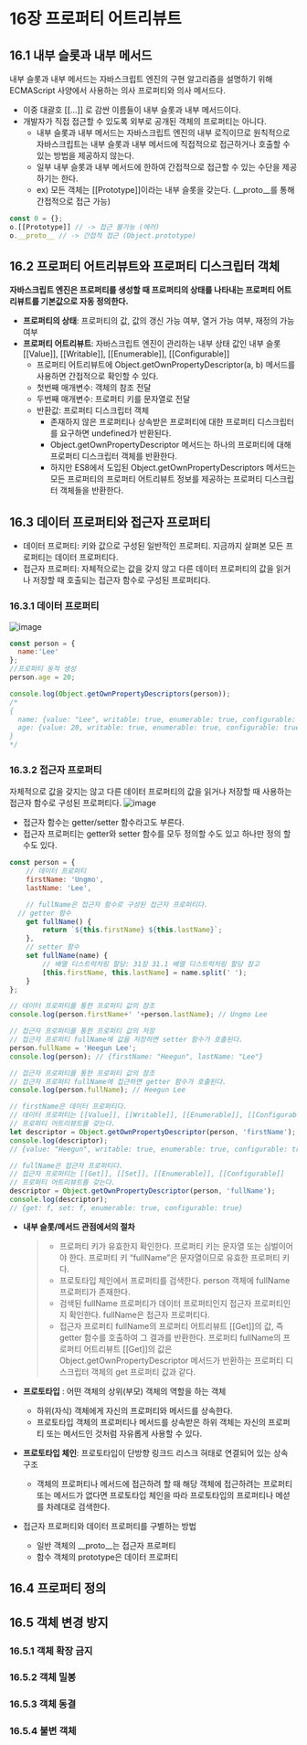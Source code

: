 # 16장 프로퍼티 어트리뷰트

## 16.1 내부 슬롯과 내부 메서드
내부 슬롯과 내부 메서드는 자바스크립트 엔진의 구현 알고리즘을 설명하기 위해 ECMAScript 사양에서 사용하는 의사 프로퍼티와 의사 메서드다. 
- 이중 대괄호 [[...]] 로 감싼 이름들이 내부 슬롯과 내부 메서드이다.
- 개발자가 직접 접근할 수 있도록 외부로 공개된 객체의 프로퍼티는 아니다.
  - 내부 슬롯과 내부 메서드는 자바스크립트 엔진의 내부 로직이므로 원칙적으로 자바스크립트는 내부 슬롯과 내부 메서드에 직접적으로 접근하거나 호출할 수 있는 방법을 제공하지 않는다.
  - 일부 내부 슬롯과 내부 메서드에 한하여 간접적으로 접근할 수 있는 수단을 제공하기는 한다.
  - ex) 모든 객체는 [[Prototype]]이라는 내부 슬롯을 갖는다. (__proto__를 통해 간접적으로 접근 가능)
```jsx
const 0 = {};
o.[[Prototype]] // -> 접근 불가능 (에러)
o.__proto__ // -> 간접적 접근 (Object.prototype)
```

## 16.2 프로퍼티 어트리뷰트와 프로퍼티 디스크립터 객체
**자바스크립트 엔진은 프로퍼티를 생성할 때 프로퍼티의 상태를 나타내는 프로퍼티 어트리뷰트를 기본값으로 자동 정의한다.**
- **프로퍼티의 상태**: 프로퍼티의 값, 값의 갱신 가능 여부, 열거 가능 여부, 재정의 가능 여부
- **프로퍼티 어트리뷰트**: 자바스크립트 엔진이 관리하는 내부 상태 값인 내부 슬롯 [[Value]], [[Writable]], [[Enumerable]], [[Configurable]]
  - 프로퍼티 어트리뷰트에 Object.getOwnPropertyDescriptor(a, b) 메서드를 사용하면 간접적으로 확인할 수 있다.
  - 첫번째 매개변수: 객체의 참조 전달
  - 두번째 매개변수: 프로퍼티 키를 문자열로 전달
  - 반환값: 프로퍼티 디스크립터 객체
    - 존재하지 않은 프로퍼티나 상속받은 프로퍼티에 대한 프로퍼티 디스크립터를 요구하면 undefined가 반환된다.
    - Object.getOwnPropertyDescriptor 메서드는 하나의 프로퍼티에 대해 프로퍼티 디스크립터 객체를 반환한다.
    - 하지만 ES8에서 도입된 Object.getOwnPropertyDescriptors 메서드는 모든 프로퍼티의 프로퍼티 어트리뷰트 정보를 제공하는 프로퍼티 디스크립터 객체들을 반환한다.
   

## 16.3 데이터 프로퍼티와 접근자 프로퍼티
- 데이터 프로퍼티: 키와 값으로 구성된 일반적인 프로퍼티. 지금까지 살펴본 모든 프로퍼티는 데이터 프로퍼티다.
- 접근자 프로퍼티: 자체적으로는 값을 갖지 않고 다른 데이터 프로퍼티의 값을 읽거나 저장할 때 호출되는 접근자 함수로 구성된 프로퍼티다.

### 16.3.1 데이터 프로퍼티
![image](https://github.com/user-attachments/assets/a4123150-7d69-4d57-9e1f-bce6bff09611)
```jsx
const person = {
  name:'Lee'
};
//프로퍼티 동적 생성
person.age = 20;

console.log(Object.getOwnPropertyDescriptors(person));
/*
{
  name: {value: "Lee", writable: true, enumerable: true, configurable: true},
  age: {value: 20, writable: true, enumerable: true, configurable: true}
}
*/
```

### 16.3.2 접근자 프로퍼티
자체적으로 값을 갖지는 않고 다른 데이터 프로퍼티의 값을 읽거나 저장할 때 사용하는 접근자 함수로 구성된 프로퍼티다.
![image](https://github.com/user-attachments/assets/5034448a-53bb-45a6-816f-a40d15796d56)
- 접근자 함수는 getter/setter 함수라고도 부른다.
- 접근자 프로퍼티는 getter와 setter 함수를 모두 정의할 수도 있고 하나만 정의 할 수도 있다.
```jsx
const person = {
	// 데이터 프로퍼티
	firstName: 'Ungmo',
	lastName: 'Lee',

	// fullName은 접근자 함수로 구성된 접근자 프로퍼티다.
  // getter 함수
	get fullName() {
		return `${this.firstName} ${this.lastName}`;
	},
	// setter 함수
	set fullName(name) {
		// 배열 디스트럭처링 할당: 31장 31.1 배열 디스트럭처링 할당 참고
		[this.firstName, this.lastName] = name.split(' ');
	}
};

// 데이터 프로퍼티를 통한 프로퍼티 값의 참조
console.log(person.firstName+' '+person.lastName); // Ungmo Lee

// 접근자 프로퍼티를 통한 프로퍼티 값의 저장
// 접근자 프로퍼티 fullName에 값을 저장하면 setter 함수가 호출된다.
person.fullName = 'Heegun Lee';
console.log(person); // {firstName: "Heegun", lastName: "Lee"}

// 접근자 프로퍼티를 통한 프로퍼티 값의 참조
// 접근자 프로퍼티 fullName에 접근하면 getter 함수가 호출된다.
console.log(person.fullName); // Heegun Lee

// firstName은 데이터 프로퍼티다.
// 데이터 프로퍼티는 [[Value]], [[Writable]], [[Enumerable]], [[Configurable]]
// 프로퍼티 어트리뷰트를 갖는다.
let descriptor = Object.getOwnPropertyDescriptor(person, 'firstName');
console.log(descriptor);
// {value: "Heegun", writable: true, enumerable: true, configurable: true}

// fullName은 접근자 프로퍼티다.
// 접근자 프로퍼티는 [[Get]], [[Set]], [[Enumerable]], [[Configurable]]
// 프로퍼티 어트리뷰트를 갖는다.
descriptor = Object.getOwnPropertyDescriptor(person, 'fullName');
console.log(descriptor);
// {get: f, set: f, enumerable: true, configurable: true}
```
- **내부 슬롯/메서드 관점에서의 절차**
  > - 프로퍼티 키가 유효한지 확인한다. 프로퍼티 키는 문자열 또는 심벌이어야 한다. 프로퍼티 키 “fullName”은 문자열이므로 유효한 프로퍼티 키다.
  > - 프로토타입 체인에서 프로퍼티를 검색한다. person 객체에 fullName 프로퍼티가 존재한다.
  > - 검색된 fullName 프로퍼티가 데이터 프로퍼티인지 접근자 프로퍼티인지 확인한다. fullName은 접근자 프로퍼티다.
  > - 접근자 프로퍼티 fullName의 프로퍼티 어트리뷰트 [[Get]]의 값, 즉 getter 함수를 호출하여 그 결과를 반환한다.
  > 프로퍼티 fullName의 프로퍼티 어트리뷰트 [[Get]]의 값은 Object.getOwnPropertyDescriptor 메서드가 반환하는 프로퍼티 디스크립터 객체의 get 프로퍼티 값과 같다.

- **프로토타입** : 어떤 객체의 상위(부모) 객체의 역할을 하는 객체
  - 하위(자식) 객체에게 자신의 프로퍼티와 메서드를 상속한다.
  - 프로토타입 객체의 프로퍼티나 메서드를 상속받은 하위 객체는 자신의 프로퍼티 또는 메서드인 것처럼 자유롭게 사용할 수 있다.
- **프로토타입 체인**: 프로토타입이 단방향 링크드 리스크 혀태로 연결되어 있는 상속 구조
  - 객체의 프로퍼티나 메서드에 접근하려 할 때 해당 객체에 접근하려는 프로퍼티 또는 메서드가 없다면 프로토타입 체인을 따라 프로토타입의 프로퍼티나 메섣를 차례대로 검색한다.
- 접근자 프로퍼티와 데이터 프로퍼티를 구별하는 방법
  - 일반 객체의 __proto__는 접근자 프로퍼티
  - 함수 객체의 prototype은 데이터 프로퍼티
 
## 16.4 프로퍼티 정의

## 16.5 객체 변경 방지

### 16.5.1 객체 확장 금지
### 16.5.2 객체 밀봉
### 16.5.3 객체 동결
### 16.5.4 불변 객체

